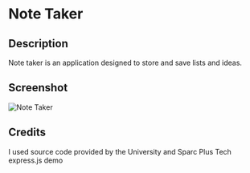 # Note Taker 

## Description

Note taker is an application designed to store and save lists and ideas.

## Screenshot
![Note Taker](https://user-images.githubusercontent.com/99004555/182289501-8517da67-94ee-490f-b50a-ba51b414661f.png)


## Credits

I used source code provided by the University and Sparc Plus Tech express.js demo

 
